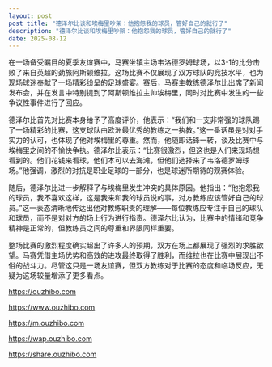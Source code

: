 ```yaml
---
layout: post
post title: "德泽尔比谈和埃梅里吵架：他抱怨我的球员，管好自己的就行了" 
description: "德泽尔比谈和埃梅里吵架：他抱怨我的球员，管好自己的就行了" 
date: 2025-08-12
---
```


在一场备受瞩目的夏季友谊赛中，马赛坐镇主场韦洛德罗姆球场，以3-1的比分击败了来自英超的劲旅阿斯顿维拉。这场比赛不仅展现了双方球队的竞技水平，也为现场球迷奉献了一场精彩纷呈的足球盛宴。赛后，马赛主教练德泽尔比出席了新闻发布会，并在发言中特别提到了阿斯顿维拉主帅埃梅里，同时对比赛中发生的一些争议性事件进行了回应。

德泽尔比首先对比赛本身给予了高度评价，他表示：“我们和一支非常强的球队踢了一场精彩的比赛，这支球队由欧洲最优秀的教练之一执教。”这一番话虽是对对手实力的认可，也体现了他对埃梅里的尊重。然而，他随即话锋一转，谈及比赛中与埃梅里之间的不愉快争执。德泽尔比表示：“比赛很激烈，但这也是人们来现场想看到的。他们花钱来看球，他们本可以去海滩，但他们选择来了韦洛德罗姆球场。”他强调，激烈的对抗是职业足球的一部分，也是球迷所期待的观赛体验。

随后，德泽尔比进一步解释了与埃梅里发生冲突的具体原因。他指出：“他抱怨我的球员，我不喜欢这样，这是我来和我的球员说的事，对方教练应该管好自己的球员。”这一表态清晰地传达出他对教练职责的理解——每位教练应专注于自己的球队和球员，而不是对对方的场上行为进行指责。德泽尔比认为，比赛中的情绪和竞争精神是正常的，但教练员之间的尊重和界限同样重要。

整场比赛的激烈程度确实超出了许多人的预期，双方在场上都展现了强烈的求胜欲望。马赛凭借主场优势和高效的进攻最终取得了胜利，而维拉也在比赛中展现出不俗的战斗力。尽管这只是一场友谊赛，但双方教练对于比赛的态度和临场反应，无疑为这场较量增添了更多看点。

https://ouzhibo.com

https://www.ouzhibo.com

https://m.ouzhibo.com

https://wap.ouzhibo.com

https://share.ouzhibo.com